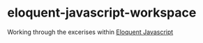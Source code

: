 # eloquent-javascript-workspace

Working through the excerises within [Eloquent Javascript](https://eloquentjavascript.net)
